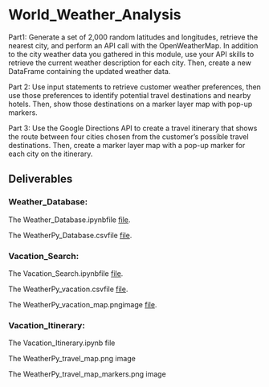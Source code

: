 # World_Weather_Analysis

Part1:
Generate a set of 2,000 random latitudes and longitudes, retrieve the nearest city, and perform an API call with the OpenWeatherMap. In addition to the city weather data you gathered in this module, use your API skills to retrieve the current weather description for each city. Then, create a new DataFrame containing the updated weather data.

Part 2:
Use input statements to retrieve customer weather preferences, then use those preferences to identify potential travel destinations and nearby hotels. Then, show those destinations on a marker layer map with pop-up markers.

Part 3:
Use the Google Directions API to create a travel itinerary that shows the route between four cities chosen from the customer’s possible travel destinations. Then, create a marker layer map with a pop-up marker for each city on the itinerary.

## Deliverables

### Weather_Database:

The Weather_Database.ipynbfile [file](Weather_Database.ipynb).


The WeatherPy_Database.csvfile [file](Weather_Database/Weather_Database.csv).

### Vacation_Search:

The Vacation_Search.ipynbfile [file](Vacation_Search/Vacation_Search.ipynb).

The WeatherPy_vacation.csvfile  [file](Vacation_Search/WeatherPy_vacation.csv).

The WeatherPy_vacation_map.pngimage [file](Vacation_Search/WeatherPy_vacation_map.png).


### Vacation_Itinerary:

The Vacation_Itinerary.ipynb file

The WeatherPy_travel_map.png image

The WeatherPy_travel_map_markers.png image
